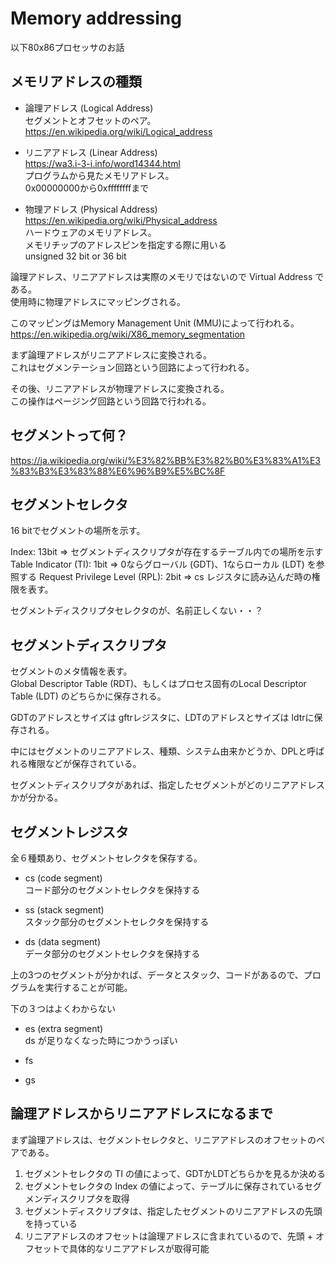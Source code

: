 # Memory addressing

以下80x86プロセッサのお話

## メモリアドレスの種類

+ 論理アドレス (Logical Address)  
セグメントとオフセットのペア。  
https://en.wikipedia.org/wiki/Logical_address


+ リニアアドレス (Linear Address)  
https://wa3.i-3-i.info/word14344.html  
プログラムから見たメモリアドレス。  
0x00000000から0xffffffffまで

+ 物理アドレス (Physical Address)  
https://en.wikipedia.org/wiki/Physical_address  
ハードウェアのメモリアドレス。  
メモリチップのアドレスピンを指定する際に用いる  
unsigned 32 bit or 36 bit


論理アドレス、リニアアドレスは実際のメモリではないので Virtual Address である。  
使用時に物理アドレスにマッピングされる。



このマッピングはMemory Management Unit (MMU)によって行われる。  
https://en.wikipedia.org/wiki/X86_memory_segmentation  

まず論理アドレスがリニアアドレスに変換される。  
これはセグメンテーション回路という回路によって行われる。

その後、リニアアドレスが物理アドレスに変換される。  
この操作はページング回路という回路で行われる。

## セグメントって何？  
https://ja.wikipedia.org/wiki/%E3%82%BB%E3%82%B0%E3%83%A1%E3%83%B3%E3%83%88%E6%96%B9%E5%BC%8F

## セグメントセレクタ  
16 bitでセグメントの場所を示す。  

Index: 13bit => セグメントディスクリプタが存在するテーブル内での場所を示す  
Table Indicator (TI): 1bit => 0ならグローバル (GDT)、1ならローカル (LDT) を参照する
Request Privilege Level (RPL): 2bit => cs レジスタに読み込んだ時の権限を表す。

セグメントディスクリプタセレクタのが、名前正しくない・・？

## セグメントディスクリプタ
セグメントのメタ情報を表す。  
Global Descriptor Table (RDT)、もしくはプロセス固有のLocal Descriptor Table (LDT) のどちらかに保存される。　　

GDTのアドレスとサイズは gftrレジスタに、LDTのアドレスとサイズは ldtrに保存される。

中にはセグメントのリニアアドレス、種類、システム由来かどうか、DPLと呼ばれる権限などが保存されている。

セグメントディスクリプタがあれば、指定したセグメントがどのリニアアドレスかが分かる。

 ## セグメントレジスタ
全６種類あり、セグメントセレクタを保存する。 

+ cs (code segment)  
コード部分のセグメントセレクタを保持する

+ ss (stack segment)  
スタック部分のセグメントセレクタを保持する

+ ds (data segment)  
データ部分のセグメントセレクタを保持する

上の3つのセグメントが分かれば、データとスタック、コードがあるので、プログラムを実行することが可能。


下の３つはよくわからない
+ es (extra segment)  
ds が足りなくなった時につかうっぽい


+ fs
+ gs


## 論理アドレスからリニアアドレスになるまで

まず論理アドレスは、セグメントセレクタと、リニアアドレスのオフセットのペアである。

1. セグメントセレクタの TI の値によって、GDTかLDTどちらかを見るか決める
2. セグメントセレクタの Index の値によって、テーブルに保存されているセグメンディスクリプタを取得
3. セグメントディスクリプタは、指定したセグメントのリニアアドレスの先頭を持っている
4. リニアアドレスのオフセットは論理アドレスに含まれているので、先頭 + オフセットで具体的なリニアアドレスが取得可能